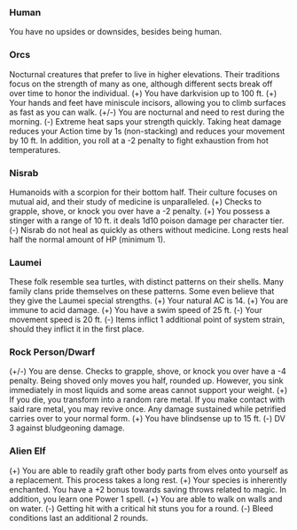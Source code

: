 ### Human
You have no upsides or downsides, besides being human.
### Orcs
Nocturnal creatures that prefer to live in higher elevations. Their traditions focus on the strength of many as one, although different sects break off over time to honor the individual.
(+) You have darkvision up to 100 ft.
(+) Your hands and feet have miniscule incisors, allowing you to climb surfaces as fast as you can walk.
(+/-) You are nocturnal and need to rest during the morning. 
(-) Extreme heat saps your strength quickly. Taking heat damage reduces your Action time by 1s (non-stacking) and reduces your movement by 10 ft. In addition, you roll at a -2 penalty to fight exhaustion from hot temperatures.
### Nisrab
Humanoids with a scorpion for their bottom half. Their culture focuses on mutual aid, and their study of medicine is unparalleled. 
(+) Checks to grapple, shove, or knock you over have a -2 penalty.
(+) You possess a stinger with a range of 10 ft. it deals 1d10 poison damage per character tier.
(-) Nisrab do not heal as quickly as others without medicine. Long rests heal half the normal amount of HP (minimum 1).
### Laumei
These folk resemble sea turtles, with distinct patterns on their shells. Many family clans pride themselves on these patterns. Some even believe that they give the Laumei special strengths.
(+) Your natural AC is 14.
(+) You are immune to acid damage.
(+) You have a swim speed of 25 ft.
(-) Your movement speed is 20 ft.
(-) Items inflict 1 additional point of system strain, should they inflict it in the first place.

### Rock Person/Dwarf
(+/-) You are dense. Checks to grapple, shove, or knock you over have a -4 penalty. Being shoved only moves you half, rounded up. However, you sink immediately in most liquids and some areas cannot support your weight.
(+) If you die, you transform into a random rare metal. If you make contact with said rare metal, you may revive once. Any damage sustained while petrified carries over to your normal form.
(+) You have blindsense up to 15 ft.
(-) DV 3 against bludgeoning damage.

### Alien Elf
(+) You are able to readily graft other body parts from elves onto yourself as a replacement. This process takes a long rest.
(+) Your species is inherently enchanted. You have a +2 bonus towards saving throws related to magic. In addition, you learn one Power 1 spell.
(+) You are able to walk on walls and on water.
(-) Getting hit with a critical hit stuns you for a round.
(-) Bleed conditions last an additional 2 rounds.